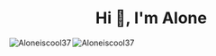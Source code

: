 <h1 align="center">Hi 👋, I'm Alone</h1>

<p><img align="left" src="https://github-readme-stats.vercel.app/api/top-langs?username=Aloneiscool37&show_icons=true&locale=en&layout=compact" alt="Aloneiscool37" /></p>

<p align="left"> <img src="https://komarev.com/ghpvc/?username=Aloneiscool37&label=Profile%20views&color=0e75b6&style=flat" alt="Aloneiscool37" /> </p>
